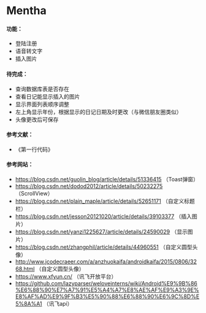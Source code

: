 # Mentha 
#### 功能：  
* 登陆注册
* 语音转文字
* 插入图片

#### 待完成：  
* 查询数据库表是否存在  
* 查看日记能显示插入的图片  
* 显示界面列表顺序调整  
* 左上角显示年份，根据显示的日记日期及时更改（与微信朋友圈类似）  
* 头像更改后可保存  
#### 参考文献：  
- 《第一行代码》  
#### 参考网站：  
- https://blog.csdn.net/guolin_blog/article/details/51336415		（Toast弹窗）  
- https://blog.csdn.net/dodod2012/article/details/50232275		（ScrollView）  
- https://blog.csdn.net/plain_maple/article/details/52651171		（自定义标题栏）  
- https://blog.csdn.net/jesson20121020/article/details/39103377		（插入图片）  
- https://blog.csdn.net/yanzi1225627/article/details/24590029 		（显示图片）  
- https://blog.csdn.net/zhangphil/article/details/44960551		（自定义圆型头像）  
- http://www.jcodecraeer.com/a/anzhuokaifa/androidkaifa/2015/0806/3268.html		（自定义圆型头像）  
- https://www.xfyun.cn/		（讯飞开放平台）  
- https://github.com/lazyparser/weloveinterns/wiki/Android%E9%9B%86%E6%88%90%E7%A7%91%E5%A4%A7%E8%AE%AF%E9%A3%9E%E8%AF%AD%E9%9F%B3%E5%90%88%E6%88%90%E6%9C%8D%E5%8A%A1		（讯飞api）  